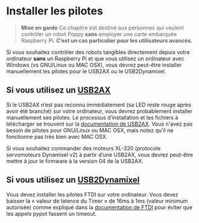 # Installer les pilotes

> **Mise en garde** Ce chapitre est destiné aux personnes qui veulent contrôler un robot Poppy **sans** employer une carte embarquée Raspberry Pi. **C’est un cas particulier pour les utilisateurs avancés.**

Si vous souhaitez contrôler des robots tangibles directement depuis votre ordinateur **sans** un Raspberry Pi et que vous utilisez un ordinateur avec Windows (vs GNU/Linux ou MAC OSX), vous devrez peut-être installer manuellement les pilotes pour le USB2AX ou le USB2Dynamixel.

## Si vous utilisez un [USB2AX](http://www.xevelabs.com/doku.php?id=product:usb2ax:usb2ax)

Si le USB2AX n’est pas reconnu immédiatement (sa LED reste rouge après avoir été branché) sur votre ordinateur, vous devrez probablement installer manuellement ses pilotes. Le processus d’installation et les fichiers à télécharger se trouvent sur la [documentation de USB2AX](http://www.xevelabs.com/doku.php?id=product:usb2ax:quickstart). Vous n'avez pas besoin de pilotes pour GNU/Linux ou MAC OSX, mais notez qu’il ne fonctionne pas très bien avec MAC OSX.

Si vous souhaitez commander des moteurs XL-320 (protocole servomoteurs Dynamixel v2) à partir d’une USB2AX, vous devrez peut-être mettre à jour le firmware à la version 04 de la USB2AX.

## Si vous utilisez un [USB2Dynamixel](http://support.robotis.com/en/product/auxdevice/interface/usb2dxl_manual.htm)

Vous devez installer les pilotes FTDI sur votre ordinateur. Vous devez baisser la « valeur de latence du Timer » de 16ms à 1ms (valeur minimum autorisée) comme expliqué dans la [documentation de FTDI](http://www.ftdichip.com/Support/Knowledgebase/index.html?settingacustomdefaultlaten.htm) pour éviter que les appels pypot fassent un timeout.